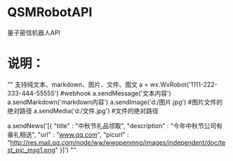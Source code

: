 # QSMRobotAPI
量子密信机器人API

# 说明：
""
 支持纯文本、markdown、图片、文件、图文
 a = wx.WxRobot('1111-222-333-444-55555') #webhook
 a.sendMessage('文本内容')
 a.sendMarkdown('markdown内容')
 a.sendImage('d:/图片.jpg') #图片文件的绝对路径
 a.sendMedia('d:/文件.jpg') #文件的绝对路径

 a.sendNews('[{
               "title" : "中秋节礼品领取",
               "description" : "今年中秋节公司有豪礼相送",
               "url" : "www.qq.com",
               "picurl" : "http://res.mail.qq.com/node/ww/wwopenmng/images/independent/doc/test_pic_msg1.png"
           }]')
""
